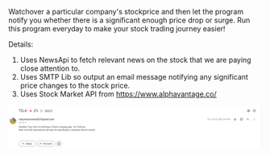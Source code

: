 Watchover a particular company's stockprice and then let the program notify you whether there is a significant enough price drop or surge.
Run this program everyday to make your stock trading journey easier!

Details:
1. Uses NewsApi to fetch relevant news on the stock that we are paying close attention to.
2. Uses SMTP Lib so output an email message notifying any significant price changes to the stock price.
3. Uses Stock Market API from https://www.alphavantage.co/

![alt text](https://github.com/rizkyarchives/journey/blob/main/python/stock-price-notifier/output.png)
